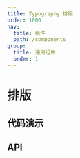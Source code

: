 ```yaml
---
title: Typography 排版
order: 1000
nav:
  title: 组件
  path: /components
group:
  title: 通用组件
  order: 1
---
```


# 排版

## 代码演示

## API
